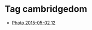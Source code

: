 <!--
title: Tag cambridgedom
date: 2020-06-28T14:51:44.718Z
tags:
-->
# Tag cambridgedom

 * [Photo 2015-05-02 12](117933266427.md)